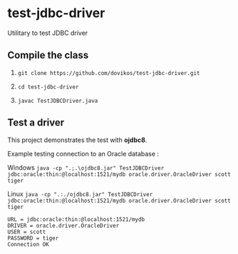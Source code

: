 # test-jdbc-driver
Utilitary to test JDBC driver

## Compile the class
1. `git clone https://github.com/dovikos/test-jdbc-driver.git`

2. `cd test-jdbc-driver`

3. `javac TestJDBCDriver.java`

## Test a driver
This project demonstrates the test with **ojdbc8**.

Example testing connection to an Oracle database :  

Windows
`java -cp ".;.\ojdbc8.jar" TestJDBCDriver jdbc:oracle:thin:@localhost:1521/mydb oracle.driver.OracleDriver scott tiger`

Linux
`java -cp ".:./ojdbc8.jar" TestJDBCDriver jdbc:oracle:thin:@localhost:1521/mydb oracle.driver.OracleDriver scott tiger`

    URL = jdbc:oracle:thin:@localhost:1521/mydb
    DRIVER = oracle.driver.OracleDriver
    USER = scott
    PASSWORD = tiger
    Connection OK
